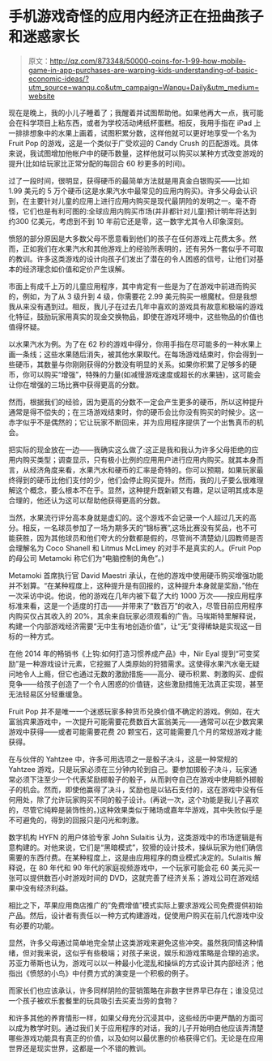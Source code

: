 # 手机游戏奇怪的应用内经济正在扭曲孩子和迷惑家长

> 原文：<http://qz.com/873348/50000-coins-for-1-99-how-mobile-game-in-app-purchases-are-warping-kids-understanding-of-basic-economic-ideas/?utm_source=wanqu.co&utm_campaign=Wanqu+Daily&utm_medium=website>

现在是晚上，我的小儿子睡着了；我醒着并试图帮助他。如果他再大一点，我可能会在科学项目上粘东西，或者为学校活动烤纸杯蛋糕。相反，我用手指在 iPad 上一排排想象中的水果上画着，试图积累分数，这样他就可以更好地享受一个名为 Fruit Pop 的游戏，这是一个类似于广受欢迎的 Candy Crush 的匹配游戏。具体来说，我试图增加他帐户中的硬币数量，这样他就可以购买以某种方式改变游戏的提升(比如给玩家比正常分配的每回合 60 秒更多的时间)。

过了一段时间，很明显，获得硬币的最简单方法就是用真金白银购买——比如 1.99 美元的 5 万个硬币(这是水果汽水中最常见的应用内购买)。许多父母会认识到，在主要针对儿童的应用上进行应用内购买是现代最阴险的发明之一。毫不奇怪，它们也是有利可图的:全球应用内购买市场(并非都针对儿童)预计明年将达到约300 亿美元，考虑到不到 10 年前它还是零，这一数字尤其令人印象深刻。

愤怒的部分原因是大多数父母不愿意看到他们的孩子在任何游戏上花费太多。然而，正如我们在水果汽水和其他游戏上的经验所表明的，还有另外一套似乎不可取的教训。许多这类游戏的设计向孩子们发出了潜在的令人困惑的信号，让他们对基本的经济理念如价值和定价产生误解。

市面上有成千上万的儿童应用程序，其中肯定有一些是为了在游戏中前进而购买的，例如，为了从 3 级升到 4 级，你需要花 2.99 美元购买一根魔杖。但是我想我从来没有遇到过。相反，我儿子在过去几年中喜欢的游戏具有故意和极端的游戏化特征，鼓励玩家用真实的现金交换物品，即使在游戏环境中，这些物品的价值也值得怀疑。

以水果汽水为例。为了在 62 秒的游戏中得分，你用手指在尽可能多的一种水果上画一条线；这些水果随后消失，被其他水果取代。在每场游戏结束时，你会得到一些硬币，其数量与你刚刚获得的分数没有明显的关系。如果你积累了足够多的硬币，你可以购买“增强”，特殊的力量(如减慢游戏速度或超长的水果链)，这可能会让你在增强的三场比赛中获得更高的分数。

然而，根据我们的经验，因为更高的分数不一定会产生更多的硬币，所以这种提升通常是得不偿失的；在三场游戏结束时，你的硬币会比你没有购买的时候少。这一赤字似乎不是偶然的；它让玩家不断回来，并为应用程序提供了一个出售真币的机会。

把实际的现金放在一边——我确实这么做了:这正是我和我认为许多父母拒绝的应用内购买类型；调查显示，只有极小比例的应用用户进行应用内购买。就其本身而言，从经济角度来看，水果汽水和硬币的汇率是奇特的。你可以预期，如果玩家最终得到的硬币比他们支付的少，他们会停止购买提升。然而，我的儿子要么很难理解这个概念，要么根本不在乎。显然，这种提升既新颖又有趣，足以证明其成本是合理的，他还认为这可以帮助他获得更高的分数。

当然，水果流行评分高本身就是虚幻的。这个游戏不会记录一个人超过几天的高分。相反，一名球员参加了一场为期多天的“锦标赛”,这场比赛没有奖品，也不可能获胜，因为其他球员和他们夸大的分数都是假的，尽管尚不清楚幼儿园教师是否会理解名为 Coco Shanell 和 Litmus McLimey 的对手不是真实的人。(Fruit Pop 的母公司 Metamoki 称它们为“电脑控制的角色”。)

Metamoki 首席执行官 David Maestri 承认，在他的游戏中使用硬币购买增强功能并不划算。“在某种程度上，这种提升是有回报的，这种提升本身就是奖励，”他在一次采访中说。他说，他的游戏在几年内被下载了大约 1000 万次——按应用程序标准来看，这是一个适度的打击——并带来了“数百万”的收入，尽管目前应用程序内购买仅占其收入的 20%，其余来自玩家必须观看的广告。马埃斯特里解释说，构建一个内部游戏经济需要“无中生有地创造价值”，让“无”变得稀缺是实现这一目标的一种方式。

在他 2014 年的畅销书《上钩:如何打造习惯养成产品》中，Nir Eyal 提到“可变奖励”是一种游戏设计元素，它挖掘了人类原始的狩猎需求。这使得水果汽水毫无疑问地令人上瘾，但它也通过无数的激励措施——高分、硬币积累、刺激购买、虚假竞争——给孩子创造了一个令人困惑的价值链，这些激励措施无法真正实现，甚至无法轻易区分轻重缓急。

Fruit Pop 并不是唯一一个迷惑玩家多种货币兑换价值不确定的游戏。例如，在大富翁宾果游戏中，一次提升可能需要花费数百大富翁美元——通常可以在少数宾果游戏中获得——或者可能需要花费 20 颗宝石，这可能需要几个月的常规游戏才能获得。

在与伙伴的 Yahtzee 中，许多可用选项之一是骰子决斗，这是一种常规的 Yahtzee 游戏，只是玩家必须在三分钟内轮到自己。要参加掷骰子决斗，玩家通常必须下注至少一个代表奖励掷骰子的骰子，从而剥夺自己在游戏中使用额外掷骰子的机会。然而，即使他赢得了决斗，奖励也是以钻石支付的，这在游戏中没有任何用处，除了允许玩家购买不同的骰子设计。(再说一次，这个功能是我儿子喜欢的，尽管它纯粹是装饰性的。)这种效果类似于赌场或嘉年华游戏，其中失败似乎是不可避免的，得到的回报只是闪光和刺激。

数字机构 HYFN 的用户体验专家 John Sulaitis 认为，这类游戏中的市场逻辑是有意构建的。对他来说，它们是“黑暗模式”，狡猾的设计技术，操纵玩家为他们确信需要的东西付费。在某种程度上，这是由应用程序的商业模式决定的。Sulaitis 解释说，在 80 年代和 90 年代的家庭视频游戏中，一个玩家可能会花 60 美元买一张可以提供数百小时游戏时间的 DVD，这就完善了经济关系；游戏公司在游戏结果中没有经济利益。

相比之下，苹果应用商店推广的“免费增值”模式实际上要求游戏公司免费提供初始产品。然后，设计者有责任以一种方式构建游戏，促使用户购买在前几代游戏中没有必要的功能。

显然，许多父母通过简单地完全禁止这类游戏来避免这些冲突。虽然我同情这种情绪，但对我来说，这似乎有些极端；对孩子来说，娱乐和游戏策略是合理的追求。苏亚力蒂斯也认为，游戏可以以一种最小化混乱和操纵的方式设计其内部经济；他指出《愤怒的小鸟》中付费方式的演变是一个积极的例子。

而家长们也应该承认，许多同样阴险的营销策略在非数字世界早已存在；谁没见过一个孩子被欢乐套餐里的玩具吸引去买麦当劳的食物？

和许多其他的养育情形一样，如果父母充分沉浸其中，这些经历中更严酷的方面可以成为教学时刻。通过我们关于应用程序的对话，我的儿子开始明白他应该弄清楚哪些游戏功能具有真正的价值，以及如何以最优惠的价格获得它们。无论是在应用世界还是现实世界，这都是一个不错的教训。